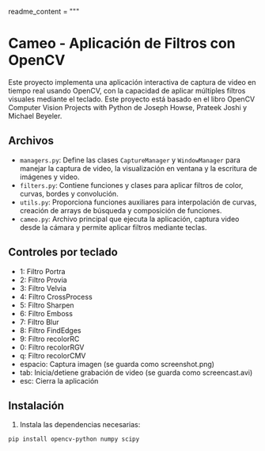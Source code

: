 readme_content = """
# Cameo - Aplicación de Filtros con OpenCV

Este proyecto implementa una aplicación interactiva de captura de video en tiempo real usando OpenCV, con la capacidad de aplicar múltiples filtros visuales mediante el teclado.
Este proyecto está basado en el libro OpenCV Computer Vision Projects with Python de Joseph Howse, Prateek Joshi y Michael Beyeler.

## Archivos

- `managers.py`: Define las clases `CaptureManager` y `WindowManager` para manejar la captura de video, la visualización en ventana y la escritura de imágenes y video.
- `filters.py`: Contiene funciones y clases para aplicar filtros de color, curvas, bordes y convolución.
- `utils.py`: Proporciona funciones auxiliares para interpolación de curvas, creación de arrays de búsqueda y composición de funciones.
- `cameo.py`: Archivo principal que ejecuta la aplicación, captura video desde la cámara y permite aplicar filtros mediante teclas.

## Controles por teclado 

- 1: Filtro Portra
- 2: Filtro Provia
- 3: Filtro Velvia
- 4: Filtro CrossProcess
- 5: Filtro Sharpen
- 6: Filtro Emboss
- 7: Filtro Blur
- 8: Filtro FindEdges
- 9: Filtro recolorRC
- 0: Filtro recolorRGV
- q: Filtro recolorCMV
- espacio: Captura imagen (se guarda como screenshot.png)
- tab: Inicia/detiene grabación de video (se guarda como screencast.avi)
- esc: Cierra la aplicación

## Instalación 

1. Instala las dependencias necesarias:
```bash
pip install opencv-python numpy scipy

